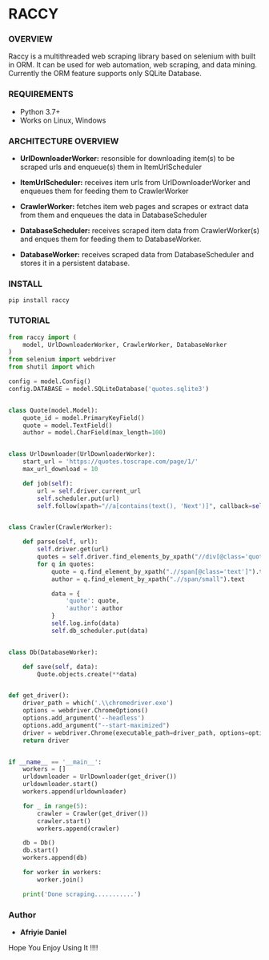 # RACCY

### OVERVIEW
Raccy is a multithreaded web scraping library based on selenium with 
built in ORM. It can be used for web automation, web scraping, and
data mining. Currently the ORM feature supports only SQLite Database. 

### REQUIREMENTS
- Python 3.7+ 
- Works on Linux, Windows

### ARCHITECTURE OVERVIEW
* **UrlDownloaderWorker:** resonsible for downloading item(s) to be scraped urls and enqueue(s) them in ItemUrlScheduler

* **ItemUrlScheduler:** receives item urls from UrlDownloaderWorker and enqueues them
    for feeding them to CrawlerWorker
    
* **CrawlerWorker:** fetches item web pages and scrapes or extract data from them and enqueues the data in DatabaseScheduler

* **DatabaseScheduler:** receives scraped item data from CrawlerWorker(s) and enques them
    for feeding them to DatabaseWorker.
    
* **DatabaseWorker:** receives scraped data from DatabaseScheduler and stores it in a persistent database.

### INSTALL

```shell script
pip install raccy
```

### TUTORIAL

```python
from raccy import (
    model, UrlDownloaderWorker, CrawlerWorker, DatabaseWorker
)
from selenium import webdriver
from shutil import which

config = model.Config()
config.DATABASE = model.SQLiteDatabase('quotes.sqlite3')


class Quote(model.Model):
    quote_id = model.PrimaryKeyField()
    quote = model.TextField()
    author = model.CharField(max_length=100)


class UrlDownloader(UrlDownloaderWorker):
    start_url = 'https://quotes.toscrape.com/page/1/'
    max_url_download = 10

    def job(self):
        url = self.driver.current_url
        self.scheduler.put(url)
        self.follow(xpath="//a[contains(text(), 'Next')]", callback=self.job)


class Crawler(CrawlerWorker):

    def parse(self, url):
        self.driver.get(url)
        quotes = self.driver.find_elements_by_xpath("//div[@class='quote']")
        for q in quotes:
            quote = q.find_element_by_xpath(".//span[@class='text']").text
            author = q.find_element_by_xpath(".//span/small").text

            data = {
                'quote': quote,
                'author': author
            }
            self.log.info(data)
            self.db_scheduler.put(data)


class Db(DatabaseWorker):

    def save(self, data):
        Quote.objects.create(**data)


def get_driver():
    driver_path = which('.\\chromedriver.exe')
    options = webdriver.ChromeOptions()
    options.add_argument('--headless')
    options.add_argument("--start-maximized")
    driver = webdriver.Chrome(executable_path=driver_path, options=options)
    return driver


if __name__ == '__main__':
    workers = []
    urldownloader = UrlDownloader(get_driver())
    urldownloader.start()
    workers.append(urldownloader)

    for _ in range(5):
        crawler = Crawler(get_driver())
        crawler.start()
        workers.append(crawler)

    db = Db()
    db.start()
    workers.append(db)

    for worker in workers:
        worker.join()

    print('Done scraping...........')

```

### Author

* **Afriyie Daniel**

Hope You Enjoy Using It !!!!
